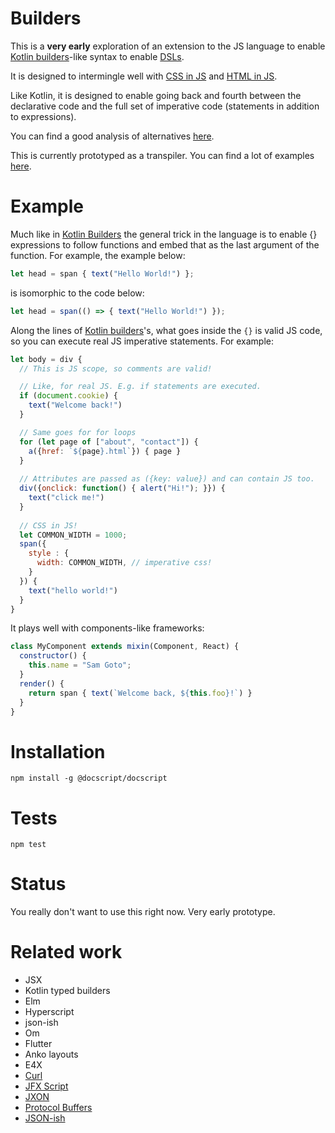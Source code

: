 Builders
=========

This is a **very early** exploration of an extension to the JS language to enable [Kotlin builders](https://kotlinlang.org/docs/reference/type-safe-builders.html)-like syntax to enable [DSLs](https://medium.com/@daveford/80-of-my-coding-is-doing-this-or-why-templates-are-dead-b640fc149e22).

It is designed to intermingle well with [CSS in JS](https://speakerdeck.com/vjeux/react-css-in-js) and [HTML in JS](https://facebook.github.io/react/docs/introducing-jsx.html).

Like Kotlin, it is designed to enable going back and fourth between the declarative code and the full set of imperative code (statements in addition to expressions).

You can find a good analysis of alternatives [here](https://medium.com/@daveford/80-of-my-coding-is-doing-this-or-why-templates-are-dead-b640fc149e22).

This is currently prototyped as a transpiler. You can find a lot of examples [here](test/runtime.js).

# Example

Much like in [Kotlin Builders](https://kotlinlang.org/docs/reference/type-safe-builders.html) the general trick in the language is to enable {} expressions to follow functions and embed that as the last argument of the function. For example, the example below: 

```javascript
let head = span { text("Hello World!") };
```

is isomorphic to the code below:


```javascript
let head = span(() => { text("Hello World!") });
```

Along the lines of [Kotlin builders](https://kotlinlang.org/docs/reference/type-safe-builders.html)'s, what goes inside the ```{}``` is valid JS code, so you can execute real JS imperative statements. For example:

```javascript
let body = div {
  // This is JS scope, so comments are valid!

  // Like, for real JS. E.g. if statements are executed.
  if (document.cookie) {
    text("Welcome back!")
  }

  // Same goes for for loops
  for (let page of ["about", "contact"]) {
    a({href: `${page}.html`}) { page }
  }
  
  // Attributes are passed as ({key: value}) and can contain JS too.
  div({onclick: function() { alert("Hi!"); }}) {
    text("click me!")
  } 
  
  // CSS in JS!
  let COMMON_WIDTH = 1000;
  span({
    style : {  
      width: COMMON_WIDTH, // imperative css!
    }
  }) {
    text("hello world!")
  }
}
```

It plays well with components-like frameworks:

```javascript
class MyComponent extends mixin(Component, React) {
  constructor() {
    this.name = "Sam Goto";
  }
  render() {
    return span { text(`Welcome back, ${this.foo}!`) }
  }
}
```

# Installation

  `npm install -g @docscript/docscript`
  

# Tests

  `npm test`

# Status

  You really don't want to use this right now. Very early prototype.

# Related work

* JSX
* Kotlin typed builders
* Elm
* Hyperscript
* json-ish
* Om
* Flutter
* Anko layouts
* E4X
* [Curl](https://en.wikipedia.org/wiki/Curl_(programming_language))
* [JFX Script](https://en.wikipedia.org/wiki/JavaFX_Script)
* [JXON](https://developer.mozilla.org/en-US/docs/Archive/JXON)
* [Protocol Buffers](https://developers.google.com/protocol-buffers/docs/overview)
* [JSON-ish](http://blog.sgo.to/2015/09/json-ish.html)
